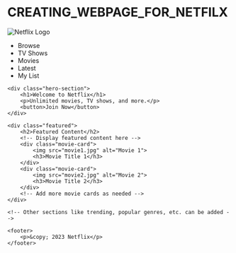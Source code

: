 # CREATING_WEBPAGE_FOR_NETFILX
<!DOCTYPE html>
<html lang="en">

<head>
    <meta charset="UTF-8">
    <meta name="viewport" content="width=device-width, initial-scale=1.0">
    <link rel="stylesheet" href="styles.css">
    <title>Netflix-like Homepage</title>
</head>

<body>
    <div class="header">
        <img src="netflix-logo.png" alt="Netflix Logo">
        <nav>
            <ul>
                <li>Browse</li>
                <li>TV Shows</li>
                <li>Movies</li>
                <li>Latest</li>
                <li>My List</li>
            </ul>
        </nav>
    </div>

    <div class="hero-section">
        <h1>Welcome to Netflix</h1>
        <p>Unlimited movies, TV shows, and more.</p>
        <button>Join Now</button>
    </div>

    <div class="featured">
        <h2>Featured Content</h2>
        <!-- Display featured content here -->
        <div class="movie-card">
            <img src="movie1.jpg" alt="Movie 1">
            <h3>Movie Title 1</h3>
        </div>
        <div class="movie-card">
            <img src="movie2.jpg" alt="Movie 2">
            <h3>Movie Title 2</h3>
        </div>
        <!-- Add more movie cards as needed -->
    </div>

    <!-- Other sections like trending, popular genres, etc. can be added -->

    <footer>
        <p>&copy; 2023 Netflix</p>
    </footer>

</body>

</html>
